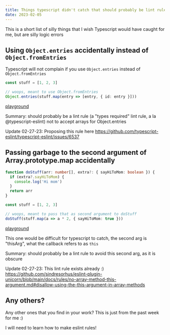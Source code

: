 ```yaml
---
title: Things typescript didn't catch that should probably be lint rules
date: 2023-02-05
---
```


This is a short list of silly things that I wish Typescript would have caught
for me, but are silly logic errors

## Using `Object.entries` accidentally instead of `Object.fromEntries`

Typescript will not complain if you use `Object.entries` instead of
`Object.fromEntries`

```typescript
const stuff = [1, 2, 3]

// woops, meant to use Object.fromEntries
Object.entries(stuff.map(entry => [entry, { id: entry }]))
```

[playground](https://www.typescriptlang.org/play?#code/FAYw9gdgzgLgBLArgM2QXgNoEYA0AmHAZgF1gB5AIwCsBTEGAOhohgCcBLGqACiVQYC2AQwAO3ZmwCeaAHwYJrSTjgBvdgBMAXAskBfYgEoDQA)

Summary: should probably be a lint rule (a "types required" lint rule, a la
@typescript-eslint) not to accept arrays for Object.entries


Update 02-27-23: Proposing this rule here https://github.com/typescript-eslint/typescript-eslint/issues/6537

## Passing garbage to the second argument of Array.prototype.map accidentally

```typescript
function doStuff(arr: number[], extra?: { sayHiToMom: boolean }) {
  if (extra?.sayHiToMom) {
    console.log('Hi mom')
  }
  return arr
}

const stuff = [1, 2, 3]

// woops, meant to pass that as second argument to doStuff
doStuff(stuff.map(a => a * 2, { sayHiToMom: true }))
```

[playground](https://www.typescriptlang.org/play?#code/FAMwrgdgxgLglgewgAgCYIMozCEAKAQwCciAuCMAWwCMBTIgbQF0AaZWgDxiIIH5SA3gGcCATwAScACoIAsgkqlqCBABtaBCAF8AlMgHBkyOPk7c+AOhETpchXoNGjUJELW0LqhAHM8AcklkSgU-HUNkLXCiWmwiFGIiYEjgFwghGGR0nBAAXgYARhYAJhYAZiZgdCxsvCzcC0oCAAdCHIA+AgAqEuExSRl5RW4wWl0dIA)

This one would be difficult for typescript to catch, the second arg is
"thisArg", what the callback refers to as `this`

Summary: should probably be a lint rule to avoid this second arg, as it is
obscure

Update 02-27-23: This lint rule exists already :)
https://github.com/sindresorhus/eslint-plugin-unicorn/blob/main/docs/rules/no-array-method-this-argument.md#disallow-using-the-this-argument-in-array-methods

## Any others?

Any other ones that you find in your work? This is just from the past week for
me :)

I will need to learn how to make eslint rules!
